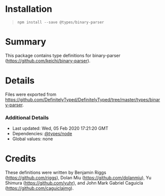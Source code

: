 # Installation
> `npm install --save @types/binary-parser`

# Summary
This package contains type definitions for binary-parser (https://github.com/keichi/binary-parser).

# Details
Files were exported from https://github.com/DefinitelyTyped/DefinitelyTyped/tree/master/types/binary-parser.

### Additional Details
 * Last updated: Wed, 05 Feb 2020 17:21:20 GMT
 * Dependencies: [@types/node](https://npmjs.com/package/@types/node)
 * Global values: none

# Credits
These definitions were written by Benjamin Riggs (https://github.com/riggs), Dolan Miu (https://github.com/dolanmiu), Yu Shimura (https://github.com/yuhr), and John Mark Gabriel Caguicla (https://github.com/caguiclajmg).
